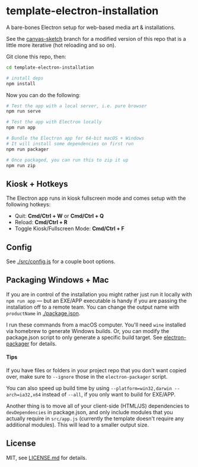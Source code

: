 # template-electron-installation

A bare-bones Electron setup for web-based media art & installations.

See the [canvas-sketch](https://github.com/mattdesl/template-electron-installation/tree/canvas-sketch) branch for a modified version of this repo that is a little more iterative (hot reloading and so on).

Git clone this repo, then:

```sh
cd template-electron-installation

# install deps
npm install
```

Now you can do the following:

```sh
# Test the app with a local server, i.e. pure browser
npm run serve

# Test the app with Electron locally
npm run app

# Bundle the Electron app for 64-bit macOS + Windows
# It will install some dependencies on first run
npm run packager

# Once packaged, you can run this to zip it up
npm run zip
```

## Kiosk + Hotkeys

The Electron app runs in kiosk fullscreen mode and comes setup with the following hotkeys:

- Quit: **Cmd/Ctrl + W** or **Cmd/Ctrl + Q**
- Reload: **Cmd/Ctrl + R**
- Toggle Kiosk/Fullscreen Mode: **Cmd/Ctrl + F**

## Config

See [./src/config.js](./src/config.js) for a couple boot options.

## Packaging Windows + Mac

If you are in control of the installation you might rather just run it locally with `npm run app` — but an EXE/APP executable is handy if you are passing the installation off to a remote team. You can change the output name with `productName` in [./package.json](./package.json).

I run these commands from a macOS computer. You'll need `wine` installed via homebrew to generate Windows builds. Or, you can modify the package.json script to only generate a specific build target. See [electron-packager](https://github.com/electron-userland/electron-packager#building-windows-apps-from-non-windows-platforms) for details.

#### Tips

If you have files or folders in your project repo that you don't want copied over, make sure to `--ignore` those in the `electron-packager` script.

You can also speed up build time by using `--platform=win32,darwin --arch=ia32,x64` instead of `--all`, if you only want to build for EXE/APP.

Another thing is to move all of your client-side (HTML/JS) dependencies to `devDependencies` in package.json, and only include modules that you actually require in `src/app.js` (currently the template doesn't require any additional modules). This will lead to a smaller output size.

## License

MIT, see [LICENSE.md](http://github.com/mattdesl/template-electron-installation/blob/master/LICENSE.md) for details.
